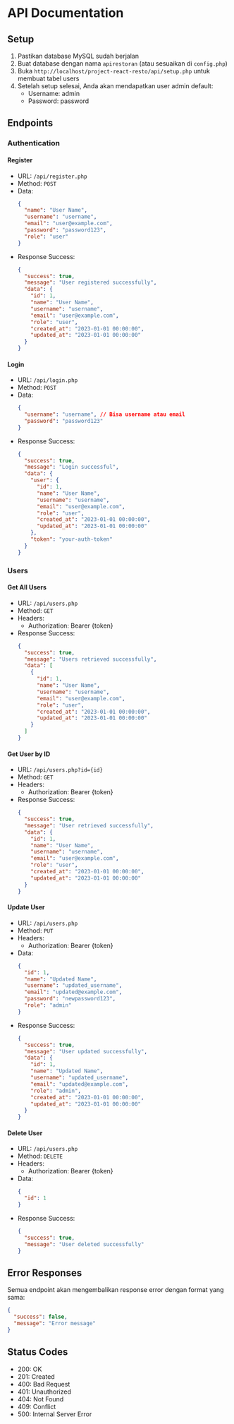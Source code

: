 # API Documentation

## Setup

1. Pastikan database MySQL sudah berjalan
2. Buat database dengan nama `apirestoran` (atau sesuaikan di `config.php`)
3. Buka `http://localhost/project-react-resto/api/setup.php` untuk membuat tabel users
4. Setelah setup selesai, Anda akan mendapatkan user admin default:
   - Username: admin
   - Password: password

## Endpoints

### Authentication

#### Register
- URL: `/api/register.php`
- Method: `POST`
- Data:
  ```json
  {
    "name": "User Name",
    "username": "username",
    "email": "user@example.com",
    "password": "password123",
    "role": "user"
  }
  ```
- Response Success:
  ```json
  {
    "success": true,
    "message": "User registered successfully",
    "data": {
      "id": 1,
      "name": "User Name",
      "username": "username",
      "email": "user@example.com",
      "role": "user",
      "created_at": "2023-01-01 00:00:00",
      "updated_at": "2023-01-01 00:00:00"
    }
  }
  ```

#### Login
- URL: `/api/login.php`
- Method: `POST`
- Data:
  ```json
  {
    "username": "username", // Bisa username atau email
    "password": "password123"
  }
  ```
- Response Success:
  ```json
  {
    "success": true,
    "message": "Login successful",
    "data": {
      "user": {
        "id": 1,
        "name": "User Name",
        "username": "username",
        "email": "user@example.com",
        "role": "user",
        "created_at": "2023-01-01 00:00:00",
        "updated_at": "2023-01-01 00:00:00"
      },
      "token": "your-auth-token"
    }
  }
  ```

### Users

#### Get All Users
- URL: `/api/users.php`
- Method: `GET`
- Headers:
  - Authorization: Bearer {token}
- Response Success:
  ```json
  {
    "success": true,
    "message": "Users retrieved successfully",
    "data": [
      {
        "id": 1,
        "name": "User Name",
        "username": "username",
        "email": "user@example.com",
        "role": "user",
        "created_at": "2023-01-01 00:00:00",
        "updated_at": "2023-01-01 00:00:00"
      }
    ]
  }
  ```

#### Get User by ID
- URL: `/api/users.php?id={id}`
- Method: `GET`
- Headers:
  - Authorization: Bearer {token}
- Response Success:
  ```json
  {
    "success": true,
    "message": "User retrieved successfully",
    "data": {
      "id": 1,
      "name": "User Name",
      "username": "username",
      "email": "user@example.com",
      "role": "user",
      "created_at": "2023-01-01 00:00:00",
      "updated_at": "2023-01-01 00:00:00"
    }
  }
  ```

#### Update User
- URL: `/api/users.php`
- Method: `PUT`
- Headers:
  - Authorization: Bearer {token}
- Data:
  ```json
  {
    "id": 1,
    "name": "Updated Name",
    "username": "updated_username",
    "email": "updated@example.com",
    "password": "newpassword123",
    "role": "admin"
  }
  ```
- Response Success:
  ```json
  {
    "success": true,
    "message": "User updated successfully",
    "data": {
      "id": 1,
      "name": "Updated Name",
      "username": "updated_username",
      "email": "updated@example.com",
      "role": "admin",
      "created_at": "2023-01-01 00:00:00",
      "updated_at": "2023-01-01 00:00:00"
    }
  }
  ```

#### Delete User
- URL: `/api/users.php`
- Method: `DELETE`
- Headers:
  - Authorization: Bearer {token}
- Data:
  ```json
  {
    "id": 1
  }
  ```
- Response Success:
  ```json
  {
    "success": true,
    "message": "User deleted successfully"
  }
  ```

## Error Responses

Semua endpoint akan mengembalikan response error dengan format yang sama:

```json
{
  "success": false,
  "message": "Error message"
}
```

## Status Codes

- 200: OK
- 201: Created
- 400: Bad Request
- 401: Unauthorized
- 404: Not Found
- 409: Conflict
- 500: Internal Server Error
